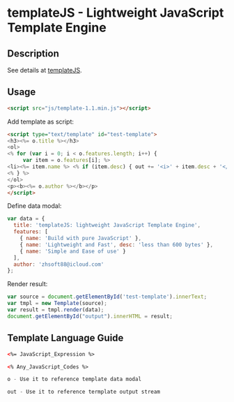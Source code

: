 # templateJS - Lightweight JavaScript Template Engine

## Description
See details at [templateJS](http://zhuatang.com/templateJS.jsp).

## Usage

```html
<script src="js/template-1.1.min.js"></script>
```

Add template as script:

```html
<script type="text/template" id="test-template">
<h3><%= o.title %></h3>
<ol>
<% for (var i = 0; i < o.features.length; i++) {
     var item = o.features[i]; %>
<li><%= item.name %> <% if (item.desc) { out += '<i>' + item.desc + '</i>'; } %></li>
<% } %>
</ol>
<p><b><%= o.author %></b></p>
</script>
```

Define data modal:

```js
var data = {
  title: 'templateJS: lightweight JavaScript Template Engine',
  features: [
    { name: 'Build with pure JavaScript' },
    { name: 'Lightweight and Fast', desc: 'less than 600 bytes' },
    { name: 'Simple and Ease of use' }
  ],
  author: 'zhsoft88@icloud.com'
};
```

Render result:

```js
var source = document.getElementById('test-template').innerText;
var tmpl = new Template(source);
var result = tmpl.render(data);
document.getElementById("output").innerHTML = result;
```

## Template Language Guide

```html
<%= JavaScript_Expression %>
```

```html
<% Any_JavaScript_Codes %>
```

```js
o - Use it to reference template data modal
```

```js
out - Use it to reference termplate output stream
```

